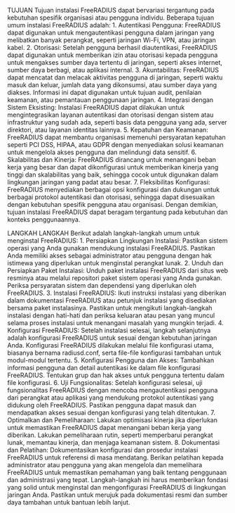 TUJUAN
  Tujuan instalasi FreeRADIUS dapat bervariasi tergantung pada kebutuhan spesifik organisasi atau pengguna individu. Beberapa tujuan umum instalasi FreeRADIUS adalah:
    1. Autentikasi Pengguna: FreeRADIUS dapat digunakan untuk mengautentikasi pengguna dalam jaringan yang melibatkan banyak perangkat, seperti jaringan Wi-Fi, VPN, atau jaringan kabel.
    2. Otorisasi: Setelah pengguna berhasil diautentikasi, FreeRADIUS dapat digunakan untuk memberikan izin atau otorisasi kepada pengguna untuk mengakses sumber daya tertentu di jaringan, seperti akses internet, sumber daya berbagi, atau aplikasi internal.
    3. Akuntabilitas: FreeRADIUS dapat mencatat dan melacak aktivitas pengguna di jaringan, seperti waktu masuk dan keluar, jumlah data yang dikonsumsi, atau sumber daya yang diakses. Informasi ini dapat digunakan untuk tujuan audit, penilaian keamanan, atau pemantauan penggunaan jaringan.
    4. Integrasi dengan Sistem Eksisting: Instalasi FreeRADIUS dapat dilakukan untuk mengintegrasikan layanan autentikasi dan otorisasi dengan sistem atau infrastruktur yang sudah ada, seperti basis data pengguna yang ada, server direktori, atau layanan identitas lainnya.
    5. Kepatuhan dan Keamanan: FreeRADIUS dapat membantu organisasi memenuhi persyaratan kepatuhan seperti PCI DSS, HIPAA, atau GDPR dengan menyediakan solusi keamanan untuk mengelola akses pengguna dan melindungi data sensitif.
    6. Skalabilitas dan Kinerja: FreeRADIUS dirancang untuk menangani beban kerja yang besar dan dapat dikonfigurasi untuk memberikan kinerja yang tinggi dan skalabilitas yang baik, sehingga cocok untuk digunakan dalam lingkungan jaringan yang padat atau besar.
    7. Fleksibilitas Konfigurasi: FreeRADIUS menyediakan berbagai opsi konfigurasi dan dukungan untuk berbagai protokol autentikasi dan otorisasi, sehingga dapat disesuaikan dengan kebutuhan spesifik pengguna atau organisasi.
  Dengan demikian, tujuan instalasi FreeRADIUS dapat beragam tergantung pada kebutuhan dan konteks penggunaannya.

LANGKAH LANGKAH
  Berikut adalah langkah-langkah umum untuk menginstal FreeRADIUS:
    1. Persiapkan Lingkungan Instalasi:
        Pastikan sistem operasi yang Anda gunakan mendukung instalasi FreeRADIUS.
        Pastikan Anda memiliki akses sebagai administrator atau pengguna dengan hak istimewa yang diperlukan untuk menginstal perangkat lunak.
    2. Unduh dan Persiapkan Paket Instalasi:
        Unduh paket instalasi FreeRADIUS dari situs web resminya atau melalui repositori paket sistem operasi yang Anda gunakan.
        Periksa persyaratan sistem dan dependensi yang diperlukan oleh FreeRADIUS.
    3. Instalasi FreeRADIUS:
        Ikuti instruksi instalasi yang diberikan dalam dokumentasi FreeRADIUS atau petunjuk instalasi yang disediakan bersama paket instalasinya.
        Pastikan untuk mengikuti langkah-langkah instalasi dengan hati-hati dan periksa keluaran atau pesan yang muncul selama proses instalasi untuk menangani masalah yang mungkin terjadi.
    4. Konfigurasi FreeRADIUS:
        Setelah instalasi selesai, langkah selanjutnya adalah konfigurasi FreeRADIUS untuk sesuai dengan kebutuhan jaringan Anda.
        Konfigurasi FreeRADIUS dilakukan melalui file konfigurasi utama, biasanya bernama radiusd.conf, serta file-file konfigurasi tambahan untuk modul-modul tertentu.
    5. Konfigurasi Pengguna dan Akses:
        Tambahkan informasi pengguna dan detail autentikasi ke dalam file konfigurasi FreeRADIUS.
        Tentukan grup dan hak akses untuk pengguna tertentu dalam file konfigurasi.
    6. Uji Fungsionalitas:
        Setelah konfigurasi selesai, uji fungsionalitas FreeRADIUS dengan mencoba mengautentikasi pengguna dari perangkat atau aplikasi yang mendukung protokol autentikasi yang didukung oleh FreeRADIUS.
        Pastikan pengguna dapat masuk dan mendapatkan akses sesuai dengan konfigurasi yang telah ditentukan.
    7. Optimalkan dan Pemeliharaan:
        Lakukan optimisasi kinerja jika diperlukan untuk memastikan FreeRADIUS dapat menangani beban kerja yang diberikan.
        Lakukan pemeliharaan rutin, seperti memperbarui perangkat lunak, memantau kinerja, dan menjaga keamanan sistem.
    8. Dokumentasi dan Pelatihan:
        Dokumentasikan konfigurasi dan prosedur instalasi FreeRADIUS untuk referensi di masa mendatang.
        Berikan pelatihan kepada administrator atau pengguna yang akan mengelola dan memelihara FreeRADIUS untuk memastikan pemahaman yang baik tentang penggunaan dan administrasi yang tepat.
  Langkah-langkah ini harus memberikan fondasi yang solid untuk menginstal dan mengonfigurasi FreeRADIUS di lingkungan jaringan Anda. Pastikan untuk merujuk pada dokumentasi resmi dan sumber daya tambahan untuk bantuan lebih lanjut.
